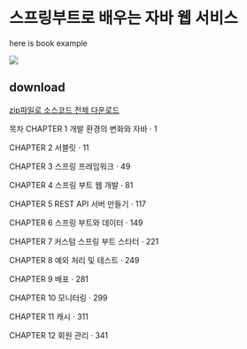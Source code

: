 # 스프링부트로 배우는 자바 웹 서비스
here is  book example

<img src="https://i.imgur.com/yfYoywG.jpg"/>

## download
[zip파일로 소스코드 전체 다운로드](https://github.com/thecodinglive/JPub-JavaWebService/archive/master.zip)

목차
CHAPTER 1 개발 환경의 변화와 자바 · 1 

CHAPTER 2 서블릿 · 11 


CHAPTER 3 스프링 프레임워크 · 49 


CHAPTER 4 스프링 부트 웹 개발 · 81 


CHAPTER 5 REST API 서버 만들기 · 117 


CHAPTER 6 스프링 부트와 데이터 · 149 


CHAPTER 7 커스텀 스프링 부트 스타터 · 221 

CHAPTER 8 예외 처리 및 테스트 · 249 


CHAPTER 9 배포 · 281 


CHAPTER 10 모니터링 · 299 


CHAPTER 11 캐시 · 311 


CHAPTER 12 회원 관리 · 341 